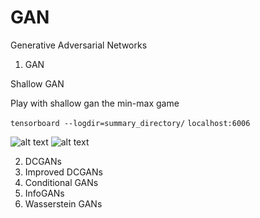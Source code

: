 # GAN

Generative Adversarial Networks
1. GAN

Shallow GAN

Play with shallow gan the min-max game

``` tensorboard --logdir=summary_directory/ ```
``` localhost:6006 ```

![alt text](https://github.com/pjavia/GAN/blob/master/gan/Discriminator%20loss.png)
![alt text](https://github.com/pjavia/GAN/blob/master/gan/Generator%20loss.png)

2.  DCGANs
3.  Improved DCGANs
4.  Conditional GANs
5.  InfoGANs
6.  Wasserstein GANs
